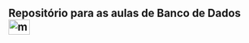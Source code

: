 
<h2>Repositório para as aulas de Banco de Dados
    <img src="https://cdn.jsdelivr.net/gh/devicons/devicon/icons/mysql/mysql-original.svg" height="30" width="42" alt="mysql logo"  />
</h2> 


